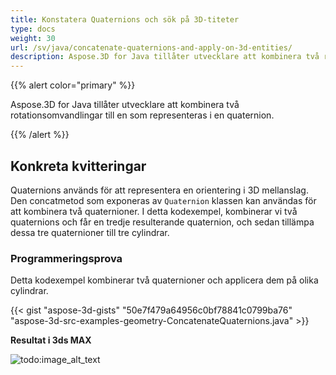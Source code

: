 ```yaml
---
title: Konstatera Quaternions och sök på 3D-titeter
type: docs
weight: 30
url: /sv/java/concatenate-quaternions-and-apply-on-3d-entities/
description: Aspose.3D for Java tillåter utvecklare att kombinera två rotationsomvandlingar till en som representeras i en quaternion.
---
```

{{% alert color="primary" %}} 

Aspose.3D for Java tillåter utvecklare att kombinera två rotationsomvandlingar till en som representeras i en quaternion.

{{% /alert %}} 
##  **Konkreta kvitteringar**
Quaternions används för att representera en orientering i 3D mellanslag. Den concatmetod som exponeras av `Quaternion` klassen kan användas för att kombinera två quaternioner. I detta kodexempel, kombinerar vi två quaternions och får en tredje resulterande quaternion, och sedan tillämpa dessa tre quaternioner till tre cylindrar.
###  **Programmeringsprova**
Detta kodexempel kombinerar två quaternioner och applicera dem på olika cylindrar.

{{< gist "aspose-3d-gists" "50e7f479a64956c0bf78841c0799ba76" "aspose-3d-src-examples-geometry-ConcatenateQuaternions.java" >}}




**Resultat i 3ds MAX**

![todo:image_alt_text](concatenate-quaternions-and-apply-on-3d-entities_1.png)
